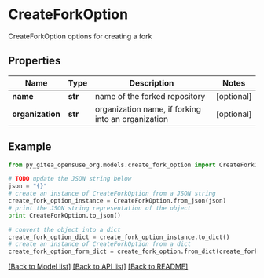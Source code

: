 # CreateForkOption

CreateForkOption options for creating a fork

## Properties

Name | Type | Description | Notes
------------ | ------------- | ------------- | -------------
**name** | **str** | name of the forked repository | [optional] 
**organization** | **str** | organization name, if forking into an organization | [optional] 

## Example

```python
from py_gitea_opensuse_org.models.create_fork_option import CreateForkOption

# TODO update the JSON string below
json = "{}"
# create an instance of CreateForkOption from a JSON string
create_fork_option_instance = CreateForkOption.from_json(json)
# print the JSON string representation of the object
print CreateForkOption.to_json()

# convert the object into a dict
create_fork_option_dict = create_fork_option_instance.to_dict()
# create an instance of CreateForkOption from a dict
create_fork_option_form_dict = create_fork_option.from_dict(create_fork_option_dict)
```
[[Back to Model list]](../README.md#documentation-for-models) [[Back to API list]](../README.md#documentation-for-api-endpoints) [[Back to README]](../README.md)


